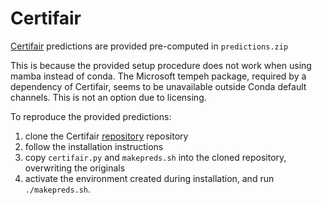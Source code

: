 # Certifair

[Certifair](https://github.com/rcpsl/Certifair) predictions are provided pre-computed in `predictions.zip`

This is because the provided setup procedure does not work when using mamba instead of conda. The Microsoft tempeh package, required by a dependency of Certifair, seems to be unavailable outside Conda default channels. This is not an option due to licensing.

To reproduce the provided predictions:

1. clone the Certifair [repository](https://github.com/rcpsl/Certifair) repository 
2. follow the installation instructions
3. copy `certifair.py` and `makepreds.sh` into the cloned repository, overwriting the originals
4. activate the environment created during installation, and run `./makepreds.sh`.

